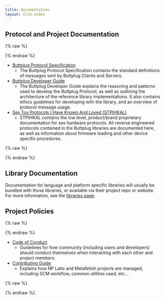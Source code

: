 ```yaml
---
title: documentation
layout: slim-index
---
```


## Protocol and Project Documentation

{% raw %}
<div class="doc-list">
{% endraw %}

* [Buttplug Protocol Specification](https://docs.buttplug.io/buttplug-spec)
  * The Buttplug Protocol Specification contains the standard definitions of messages sent by Buttplug Clients and Servers.
* [Buttplug Developer Guide](https://docs.buttplug.io/buttplug-developer-guide)
  * The Buttplug Developer Guide explains the reasoning and patterns used to develop the Buttplug Protocol, as well as outlining the architecture of the reference library implementations. It also contains ethics guidelines for developing with the library, and an overview of protocol message usage.
* [Sex Toy Protocols I Have Known And Loved (STPIHKAL)](https://docs.buttplug.io/stpihkal)
  * STPIHKAL contains the low level, product/brand proprietary documentation for sex hardware protocols. All reverse engineered protocols contained in the Buttplug libraries are documented here, as well as information about firmware loading and other device specific procedures.

{% raw %}
</div>
{% endraw %}

## Library Documentation

Documentation for language and platform specific libraries will usually be bundled with those libraries, or available via their project repo or website. For more information, see the [libraries page](/libraries).

## Project Policies

{% raw %}
<div class="doc-list">
{% endraw %}

* [Code of Conduct](https://github.com/metafetish/metafetish-project-docs/blob/master/CODE_OF_CONDUCT.md)
  * Guidelines for how community (including users and developers) should conduct themselves when interacting with each other and project members.
* [Contributing Guide](https://github.com/metafetish/metafetish-project-docs/blob/master/CONTRIBUTING.md)
  * Explains how NP Labs and Metafetish projects are managed, including SCM workflow, common utilities used, etc...

{% raw %}
</div>
{% endraw %}
